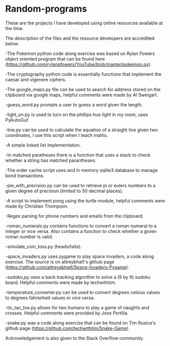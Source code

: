 # Random-programs
These are the projects I have developed using online resources available at the time.

The description of the files and the resource developers are accredited below:

-The Pokemon python code along exercise was based on Rylan Fowers object oriented program that can be found here (https://github.com/rylanpfowers/YouTube/blob/master/pokemon.py).

-The cryptography python code is essentially functions that implement the caesar and vigenere ciphers.

-The google_maps.py file can be used to search for address stored on the clipboard via google maps, helpful comments were made by Al Sweigart.

-guess_word.py prompts a user to guess a word given the length. 

-light_on.py is used to turn on the phillips hue light in my room, uses PyAutoGui!

-line.py can be used to calculate the equation of a straight line given two coordinates, I use this script when I teach maths.

-A simple linked list implementation.

-In matched paratheses there is a function that uses a stack to check whether a string has matched parantheses.

-The order cache script uses and in memory sqlite3 database to manage bond transactions.

-pie_with_precision.py can be used to retrieve pi or eulers numbers to a given degree of precision (limited to 50 decimal places).

-A script to implement pong using the turtle module, helpful comments were made by Christian Thompson.

-Regex parsing for phone numbers and emails from the clipboard.

-roman_numerals.py contains functions to convert a roman numeral to a integer or vice versa. Also contains a function to check whether a givien roman number is valid.

-simulate_coin_toss.py (heads/tails).

-space_invaders.py uses pygame to play space invaders, a code along exercise. The source is on attreybhatt's github page (https://github.com/attreyabhatt/Space-Invaders-Pygame).

-sudoku,py uses a back tracking algorithm to solve a (9 by 9) sudoku board. Helpful comments were made by techwithtim.

-temperature_converter.py can be used to convert degrees celsius values to degrees fahrenheit values or vice versa.

-tic_tac_toe.py allows for two humans to play a game of naughts and crosses. Helpful comments were provided by Jose Portilla.

-snake.py was a code along exercise that can be found on Tim Rusica's github page (https://github.com/techwithtim/Snake-Game).

Acknowledgement is also given to the Stack Overflow community.

